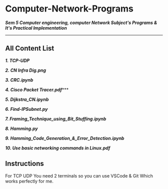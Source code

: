 # Computer-Network-Programs

***Sem 5 Computer engineering, computer Network Subject's Programs & It's Practical Implementation***

---
## All Content List

***1.	TCP-UDP***

***2.	CN Infra Dig.png***

***3.	CRC.ipynb***

***4.	Cisco Packet Tracer.pdf******

***5.	Dijkstra_CN.ipynb***

***6.	Find-IPSubnet.py***

***7.	Framing_Technique_using_Bit_Stuffing.ipynb***

***8.	Hamming.py***

***9.	Hamming_Code_Generation_&_Error_Detection.ipynb***

***10.	Use basic networking commands in Linux.pdf***


## Instructions

For TCP UDP You need 2 terminals so you can use VSCode & Git Which works perfectly for me.
